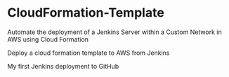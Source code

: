 # CloudFormation-Template
  Automate the deployment of a Jenkins Server within a Custom Network in AWS using Cloud Formation

  
  Deploy a cloud formation template to AWS from Jenkins 

  
  My first Jenkins deployment to GitHub 
